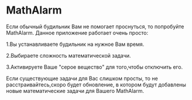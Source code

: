 # MathAlarm
Если обычный будильник Вам не помогает проснуться, то попробуйте MathAlarm. Данное приложение работает очень просто:

1.Вы устанавливаете будильник на нужное Вам время.

2.Выбираете сложность математической задачи.

3.Активируете Ваше "серое вещество" для того,чтобы отключить его.

Если существующие задачи для Вас слишком просты, то не расстраивайтесь,скоро будет обновление, в котором будут добавлены новые математические задачи для Вашего MathAlarm.
